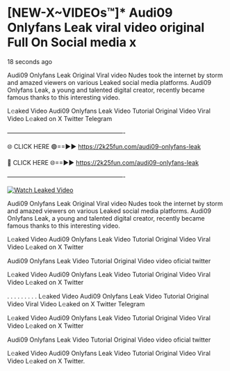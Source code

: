 # [NEW-X~VIDEOs™]* Audi09 Onlyfans Leak viral video original Full On Social media x

18 seconds ago

Audi09 Onlyfans Leak Original Viral video Nudes took the internet by storm and amazed viewers on various Leaked social media platforms. Audi09 Onlyfans Leak, a young and talented digital creator, recently became famous thanks to this interesting video.

L𝚎aked Video Audi09 Onlyfans Leak Video Tutorial Original Video Viral Video L𝚎aked on X Twitter Telegram

———————————————————-

🌐 CLICK HERE 🟢==►► https://2k25fun.com/audi09-onlyfans-leak

🔴 CLICK HERE 🌐==►► https://2k25fun.com/audi09-onlyfans-leak

———————————————————-

[![Watch Leaked Video](https://miro.medium.com/v2/resize:fit:828/format:webp/1*cilzJN44JGOrTw9NJCrNHA.gif "Watch Leaked Video")](https://2k25fun.com/audi09-onlyfans-leak)

Audi09 Onlyfans Leak Original Viral video Nudes took the internet by storm and amazed viewers on various Leaked social media platforms. Audi09 Onlyfans Leak, a young and talented digital creator, recently became famous thanks to this interesting video.

L𝚎aked Video Audi09 Onlyfans Leak Video Tutorial Original Video Viral Video L𝚎aked on X Twitter

Audi09 Onlyfans Leak Video Tutorial Original Video video oficial twitter

L𝚎aked Video Audi09 Onlyfans Leak Video Tutorial Original Video Viral Video L𝚎aked on X Twitter

. . . . . . . . . L𝚎aked Video Audi09 Onlyfans Leak Video Tutorial Original Video Viral Video L𝚎aked on X Twitter Telegram

L𝚎aked Video Audi09 Onlyfans Leak Video Tutorial Original Video Viral Video L𝚎aked on X Twitter

Audi09 Onlyfans Leak Video Tutorial Original Video video oficial twitter

L𝚎aked Video Audi09 Onlyfans Leak Video Tutorial Original Video Viral Video L𝚎aked on X Twitter.